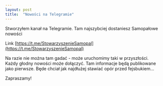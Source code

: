 ```yaml
---
layout: post
title:  "Nowości na Telegramie"
---
```


Stworzyłem kanał na Telegramie. Tam najszybciej dostaniesz Samopałowe nowości

Link [https://t.me/StowarzyszenieSamopal](https://t.me/StowarzyszenieSamopal)

Na razie nie można tam gadać - może uruchomimy taki w przyszłości.
Każdy głodny nowości może dołączyć. Tam informacje będą publikowane jako pierwsze. Będe chciał jak najdłużej stawiać opór przed fejsbukiem...

Zapraszamy!
